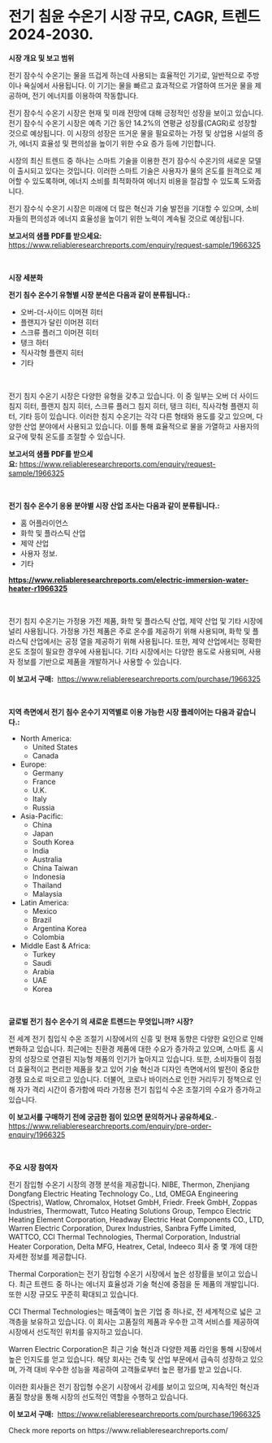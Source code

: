 <p><h1>전기 침윤 수온기 시장 규모, CAGR, 트렌드 2024-2030.</h1></p><p><strong>시장 개요 및 보고 범위</strong></p>
<p><p>전기 잠수식 수온기는 물을 뜨겁게 하는데 사용되는 효율적인 기기로, 일반적으로 주방이나 욕실에서 사용됩니다. 이 기기는 물을 빠르고 효과적으로 가열하여 뜨거운 물을 제공하며, 전기 에너지를 이용하여 작동합니다.</p><p>전기 잠수식 수온기 시장은 현재 및 미래 전망에 대해 긍정적인 성장을 보이고 있습니다. 전기 잠수식 수온기 시장은 예측 기간 동안 14.2%의 연평균 성장률(CAGR)로 성장할 것으로 예상됩니다. 이 시장의 성장은 뜨거운 물을 필요로하는 가정 및 상업용 시설의 증가, 에너지 효율성 및 편의성을 높이기 위한 수요 증가 등에 기인합니다.</p><p>시장의 최신 트렌드 중 하나는 스마트 기술을 이용한 전기 잠수식 수온기의 새로운 모델이 출시되고 있다는 것입니다. 이러한 스마트 기술은 사용자가 물의 온도를 원격으로 제어할 수 있도록하며, 에너지 소비를 최적화하여 에너지 비용을 절감할 수 있도록 도와줍니다.</p><p>전기 잠수식 수온기 시장은 미래에 더 많은 혁신과 기술 발전을 기대할 수 있으며, 소비자들의 편의성과 에너지 효율성을 높이기 위한 노력이 계속될 것으로 예상됩니다.</p></p>
<p><strong>보고서의 샘플 PDF를 받으세요:</strong> <a href="https://www.reliableresearchreports.com/enquiry/request-sample/1966325">https://www.reliableresearchreports.com/enquiry/request-sample/1966325</a></p>
<p>&nbsp;</p>
<p><strong>시장 세분화</strong></p>
<p><strong>전기 침수 온수기 유형별 시장 분석은 다음과 같이 분류됩니다.:</strong></p>
<p><ul><li>오버-더-사이드 이머젼 히터</li><li>플랜지가 달린 이머젼 히터</li><li>스크류 플러그 이머젼 히터</li><li>탱크 하터</li><li>직사각형 플랜지 히터</li><li>기타</li></ul></p>
<p>&nbsp;</p>
<p><p>전기 침지 수온기 시장은 다양한 유형을 갖추고 있습니다. 이 중 일부는 오버 더 사이드 침지 히터, 플랜지 침지 히터, 스크류 플러그 침지 히터, 탱크 히터, 직사각형 플랜지 히터, 기타 등이 있습니다. 이러한 침지 수온기는 각각 다른 형태와 용도를 갖고 있으며, 다양한 산업 분야에서 사용되고 있습니다. 이를 통해 효율적으로 물을 가열하고 사용자의 요구에 맞춰 온도를 조절할 수 있습니다.</p></p>
<p><strong>보고서의 샘플 PDF를 받으세요:</strong>&nbsp;<a href="https://www.reliableresearchreports.com/enquiry/request-sample/1966325">https://www.reliableresearchreports.com/enquiry/request-sample/1966325</a></p>
<p>&nbsp;</p>
<p><strong> 전기 침수 온수기 응용 분야별 시장 산업 조사는 다음과 같이 분류됩니다.:</strong></p>
<p><ul><li>홈 어플라이언스</li><li>화학 및 플라스틱 산업</li><li>제약 산업</li><li>사용자 정보.</li><li>기타</li></ul></p>
<p><strong><a href="https://www.reliableresearchreports.com/electric-immersion-water-heater-r1966325">https://www.reliableresearchreports.com/electric-immersion-water-heater-r1966325</a></strong></p>
<p>&nbsp;</p>
<p><p>전기 침지 수온기는 가정용 가전 제품, 화학 및 플라스틱 산업, 제약 산업 및 기타 시장에 널리 사용됩니다. 가정용 가전 제품은 주로 온수를 제공하기 위해 사용되며, 화학 및 플라스틱 산업에서는 공정 열을 제공하기 위해 사용됩니다. 또한, 제약 산업에서는 정확한 온도 조절이 필요한 경우에 사용됩니다. 기타 시장에서는 다양한 용도로 사용되며, 사용자 정보를 기반으로 제품을 개발하거나 사용할 수 있습니다.</p></p>
<p><strong>이 보고서 구매:</strong>&nbsp; <a href="https://www.reliableresearchreports.com/purchase/1966325">https://www.reliableresearchreports.com/purchase/1966325</a></p>
<p>&nbsp;</p>
<p><strong>지역 측면에서 전기 침수 온수기 지역별로 이용 가능한 시장 플레이어는 다음과 같습니다.:</strong></p>
<p><ul>
    <li>
        North America:
        <ul>
            <li>United States</li>
            <li>Canada</li>
        </ul>
    </li>
    <li>
        Europe:
        <ul>
            <li>Germany</li>
            <li>France</li>
            <li>U.K.</li>
            <li>Italy</li>
            <li>Russia</li>
        </ul>
    </li>
    <li>
        Asia-Pacific:
        <ul>
            <li>China</li>
            <li>Japan</li>
            <li>South Korea</li>
            <li>India</li>
            <li>Australia</li>
            <li>China Taiwan</li>
            <li>Indonesia</li>
            <li>Thailand</li>
            <li>Malaysia</li>
        </ul>
    </li>
    <li>
        Latin America:
        <ul>
            <li>Mexico</li>
            <li>Brazil</li>
            <li>Argentina Korea</li>
            <li>Colombia</li>
        </ul>
    </li>
    <li>
        Middle East & Africa:
        <ul>
            <li>Turkey</li>
            <li>Saudi</li>
            <li>Arabia</li>
            <li>UAE</li>
            <li>Korea</li>
        </ul>
    </li>
    </ul></p>
<p>&nbsp;</p>
<p><strong>글로벌 전기 침수 온수기 의 새로운 트렌드는 무엇입니까? 시장?</strong></p>
<p><p>전 세계 전기 침입식 수온 조절기 시장에서의 신흥 및 현재 동향은 다양한 요인으로 인해 변화하고 있습니다. 최근에는 친환경 제품에 대한 수요가 증가하고 있으며, 스마트 홈 시장의 성장으로 연결된 지능형 제품의 인기가 높아지고 있습니다. 또한, 소비자들이 점점 더 효율적이고 편리한 제품을 찾고 있어 기술 혁신과 디자인 측면에서의 발전이 중요한 경쟁 요소로 떠오르고 있습니다. 더불어, 코로나 바이러스로 인한 거리두기 정책으로 인해 자가 격리 시간이 증가함에 따라 가정용 전기 침입식 수온 조절기의 수요가 증가하고 있습니다.</p></p>
<p><strong>이 보고서를 구매하기 전에 궁금한 점이 있으면 문의하거나 공유하세요.</strong>- <a href="https://www.reliableresearchreports.com/enquiry/pre-order-enquiry/1966325">https://www.reliableresearchreports.com/enquiry/pre-order-enquiry/1966325</a></p>
<p>&nbsp;</p>
<p><strong>주요 시장 참여자</strong></p>
<p><p>전기 잠입형 수온기 시장의 경쟁 분석을 제공합니다. NIBE, Thermon, Zhenjiang Dongfang Electric Heating Technology Co., Ltd, OMEGA Engineering (Spectris), Watlow, Chromalox, Hotset GmbH, Friedr. Freek GmbH, Zoppas Industries, Thermowatt, Tutco Heating Solutions Group, Tempco Electric Heating Element Corporation, Headway Electric Heat Components CO., LTD, Warren Electric Corporation, Durex Industries, Sanbra Fyffe Limited, WATTCO, CCI Thermal Technologies, Thermal Corporation, Industrial Heater Corporation, Delta MFG, Heatrex, Cetal, Indeeco 회사 중 몇 개에 대한 자세한 정보를 제공합니다.</p><p>Thermal Corporation는 전기 잠입형 수온기 시장에서 높은 성장률을 보이고 있습니다. 최근 트렌드 중 하나는 에너지 효율성과 기술 혁신에 중점을 둔 제품의 개발입니다. 또한 시장 규모도 꾸준히 확대되고 있습니다.</p><p>CCI Thermal Technologies는 매출액이 높은 기업 중 하나로, 전 세계적으로 넓은 고객층을 보유하고 있습니다. 이 회사는 고품질의 제품과 우수한 고객 서비스를 제공하여 시장에서 선도적인 위치를 유지하고 있습니다.</p><p>Warren Electric Corporation은 최근 기술 혁신과 다양한 제품 라인을 통해 시장에서 높은 인지도를 얻고 있습니다. 해당 회사는 건축 및 산업 부문에서 급속히 성장하고 있으며, 가격 대비 우수한 성능을 제공하여 고객들로부터 높은 평가를 받고 있습니다.</p><p>이러한 회사들은 전기 잠입형 수온기 시장에서 강세를 보이고 있으며, 지속적인 혁신과 품질 향상을 통해 시장의 선도적인 역할을 수행하고 있습니다.</p></p>
<p><strong>이 보고서 구매:</strong>&nbsp;&nbsp;<a href="https://www.reliableresearchreports.com/purchase/1966325">https://www.reliableresearchreports.com/purchase/1966325</a></p>
<p>Check more reports on https://www.reliableresearchreports.com/</p>